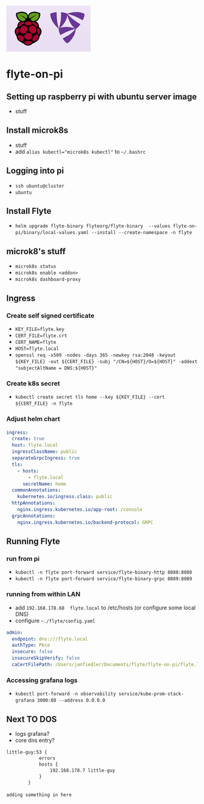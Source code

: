 ![flyte-on-pi](./assets/flyte-on-pi.png)
# flyte-on-pi

## Setting up raspberry pi with ubuntu server image
- stuff
## Install microk8s
- stuff
- add `alias kubectl="microk8s kubectl"` to `~/.bashrc`
## Logging into pi

- `ssh ubuntu@cluster`
- `ubuntu`

## Install Flyte
- `helm upgrade flyte-binary flyteorg/flyte-binary  --values flyte-on-pi/binary/local-values.yaml --install --create-namespace -n flyte`

## microk8's stuff

- `microk8s status`
- `microk8s enable <addon>`
- `microk8s dashboard-proxy`

## Ingress
### Create self signed certificate
- `KEY_FILE=flyte.key`
- `CERT_FILE=flyte.crt`
- `CERT_NAME=flyte`
- `HOST=flyte.local`
- `openssl req -x509 -nodes -days 365 -newkey rsa:2048 -keyout ${KEY_FILE} -out ${CERT_FILE} -subj "/CN=${HOST}/O=${HOST}" -addext "subjectAltName = DNS:${HOST}"`
### Create k8s secret
- `kubectl create secret tls home --key ${KEY_FILE} --cert ${CERT_FILE} -n flyte`
### Adjust helm chart
``` yaml
ingress:
  create: true
  host: flyte.local
  ingressClassName: public
  separateGrpcIngress: true
  tls:
    - hosts:
        - flyte.local
      secretName: home
  commonAnnotations:
    kubernetes.io/ingress.class: public
  httpAnnotations:
    nginx.ingress.kubernetes.io/app-root: /console
  grpcAnnotations:
    nginx.ingress.kubernetes.io/backend-protocol: GRPC
```
## Running Flyte
### run from pi
- `kubectl -n flyte port-forward service/flyte-binary-http 8088:8088`
- `kubectl -n flyte port-forward service/flyte-binary-grpc 8089:8089`
### running from within LAN
- add `192.168.178.68  flyte.local` to /etc/hosts (or configure some local DNS)
- configure `~./flyte/config.yaml`
``` yaml
admin:
  endpoint: dns:///flyte.local
  authType: Pkce
  insecure: false
  insecureSkipVerify: false
  caCertFilePath: /Users/janfiedler/Documents/flyte/flyte-on-pi/flyte.local.cer
```
### Accessing grafana logs
- `kubectl port-forward -n observability service/kube-prom-stack-grafana 3000:80 --address 0.0.0.0`

## Next TO DOS
- logs grafana?
- core dns entry?
```
little-guy:53 {
		    errors
		    hosts {       
		        192.168.178.7 little-guy       
		    }
		}

adding something in here
```
